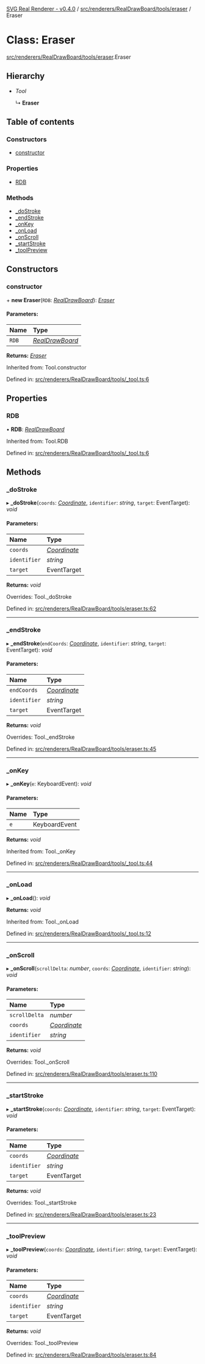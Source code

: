 [SVG Real Renderer - v0.4.0](../docs.md) / [src/renderers/RealDrawBoard/tools/eraser](../modules/src_renderers_realdrawboard_tools_eraser.md) / Eraser

# Class: Eraser

[src/renderers/RealDrawBoard/tools/eraser](../modules/src_renderers_realdrawboard_tools_eraser.md).Eraser

## Hierarchy

* *Tool*

  ↳ **Eraser**

## Table of contents

### Constructors

- [constructor](src_renderers_realdrawboard_tools_eraser.eraser.md#constructor)

### Properties

- [RDB](src_renderers_realdrawboard_tools_eraser.eraser.md#rdb)

### Methods

- [\_doStroke](src_renderers_realdrawboard_tools_eraser.eraser.md#_dostroke)
- [\_endStroke](src_renderers_realdrawboard_tools_eraser.eraser.md#_endstroke)
- [\_onKey](src_renderers_realdrawboard_tools_eraser.eraser.md#_onkey)
- [\_onLoad](src_renderers_realdrawboard_tools_eraser.eraser.md#_onload)
- [\_onScroll](src_renderers_realdrawboard_tools_eraser.eraser.md#_onscroll)
- [\_startStroke](src_renderers_realdrawboard_tools_eraser.eraser.md#_startstroke)
- [\_toolPreview](src_renderers_realdrawboard_tools_eraser.eraser.md#_toolpreview)

## Constructors

### constructor

\+ **new Eraser**(`RDB`: [*RealDrawBoard*](index.realdrawboard.md)): [*Eraser*](src_renderers_realdrawboard_tools_eraser.eraser.md)

#### Parameters:

Name | Type |
:------ | :------ |
`RDB` | [*RealDrawBoard*](index.realdrawboard.md) |

**Returns:** [*Eraser*](src_renderers_realdrawboard_tools_eraser.eraser.md)

Inherited from: Tool.constructor

Defined in: [src/renderers/RealDrawBoard/tools/_tool.ts:6](https://github.com/HarshKhandeparkar/svg-real-renderer/blob/0a0696f/src/renderers/RealDrawBoard/tools/_tool.ts#L6)

## Properties

### RDB

• **RDB**: [*RealDrawBoard*](index.realdrawboard.md)

Inherited from: Tool.RDB

Defined in: [src/renderers/RealDrawBoard/tools/_tool.ts:6](https://github.com/HarshKhandeparkar/svg-real-renderer/blob/0a0696f/src/renderers/RealDrawBoard/tools/_tool.ts#L6)

## Methods

### \_doStroke

▸ **_doStroke**(`coords`: [*Coordinate*](../modules/src_types_realrenderertypes.md#coordinate), `identifier`: *string*, `target`: EventTarget): *void*

#### Parameters:

Name | Type |
:------ | :------ |
`coords` | [*Coordinate*](../modules/src_types_realrenderertypes.md#coordinate) |
`identifier` | *string* |
`target` | EventTarget |

**Returns:** *void*

Overrides: Tool._doStroke

Defined in: [src/renderers/RealDrawBoard/tools/eraser.ts:62](https://github.com/HarshKhandeparkar/svg-real-renderer/blob/0a0696f/src/renderers/RealDrawBoard/tools/eraser.ts#L62)

___

### \_endStroke

▸ **_endStroke**(`endCoords`: [*Coordinate*](../modules/src_types_realrenderertypes.md#coordinate), `identifier`: *string*, `target`: EventTarget): *void*

#### Parameters:

Name | Type |
:------ | :------ |
`endCoords` | [*Coordinate*](../modules/src_types_realrenderertypes.md#coordinate) |
`identifier` | *string* |
`target` | EventTarget |

**Returns:** *void*

Overrides: Tool._endStroke

Defined in: [src/renderers/RealDrawBoard/tools/eraser.ts:45](https://github.com/HarshKhandeparkar/svg-real-renderer/blob/0a0696f/src/renderers/RealDrawBoard/tools/eraser.ts#L45)

___

### \_onKey

▸ **_onKey**(`e`: KeyboardEvent): *void*

#### Parameters:

Name | Type |
:------ | :------ |
`e` | KeyboardEvent |

**Returns:** *void*

Inherited from: Tool._onKey

Defined in: [src/renderers/RealDrawBoard/tools/_tool.ts:44](https://github.com/HarshKhandeparkar/svg-real-renderer/blob/0a0696f/src/renderers/RealDrawBoard/tools/_tool.ts#L44)

___

### \_onLoad

▸ **_onLoad**(): *void*

**Returns:** *void*

Inherited from: Tool._onLoad

Defined in: [src/renderers/RealDrawBoard/tools/_tool.ts:12](https://github.com/HarshKhandeparkar/svg-real-renderer/blob/0a0696f/src/renderers/RealDrawBoard/tools/_tool.ts#L12)

___

### \_onScroll

▸ **_onScroll**(`scrollDelta`: *number*, `coords`: [*Coordinate*](../modules/src_types_realrenderertypes.md#coordinate), `identifier`: *string*): *void*

#### Parameters:

Name | Type |
:------ | :------ |
`scrollDelta` | *number* |
`coords` | [*Coordinate*](../modules/src_types_realrenderertypes.md#coordinate) |
`identifier` | *string* |

**Returns:** *void*

Overrides: Tool._onScroll

Defined in: [src/renderers/RealDrawBoard/tools/eraser.ts:110](https://github.com/HarshKhandeparkar/svg-real-renderer/blob/0a0696f/src/renderers/RealDrawBoard/tools/eraser.ts#L110)

___

### \_startStroke

▸ **_startStroke**(`coords`: [*Coordinate*](../modules/src_types_realrenderertypes.md#coordinate), `identifier`: *string*, `target`: EventTarget): *void*

#### Parameters:

Name | Type |
:------ | :------ |
`coords` | [*Coordinate*](../modules/src_types_realrenderertypes.md#coordinate) |
`identifier` | *string* |
`target` | EventTarget |

**Returns:** *void*

Overrides: Tool._startStroke

Defined in: [src/renderers/RealDrawBoard/tools/eraser.ts:23](https://github.com/HarshKhandeparkar/svg-real-renderer/blob/0a0696f/src/renderers/RealDrawBoard/tools/eraser.ts#L23)

___

### \_toolPreview

▸ **_toolPreview**(`coords`: [*Coordinate*](../modules/src_types_realrenderertypes.md#coordinate), `identifier`: *string*, `target`: EventTarget): *void*

#### Parameters:

Name | Type |
:------ | :------ |
`coords` | [*Coordinate*](../modules/src_types_realrenderertypes.md#coordinate) |
`identifier` | *string* |
`target` | EventTarget |

**Returns:** *void*

Overrides: Tool._toolPreview

Defined in: [src/renderers/RealDrawBoard/tools/eraser.ts:84](https://github.com/HarshKhandeparkar/svg-real-renderer/blob/0a0696f/src/renderers/RealDrawBoard/tools/eraser.ts#L84)
